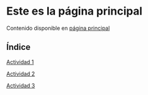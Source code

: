 # Este es la página principal
Contenido disponible en [página principal](https://nswhuei.github.io/reto3/inicio)

## Índice
[Actividad 1](ActividadRQ5.1)

[Actividad 2](ActividadRQ5.2)

[Actividad 3](ActividadRQ5.3)
